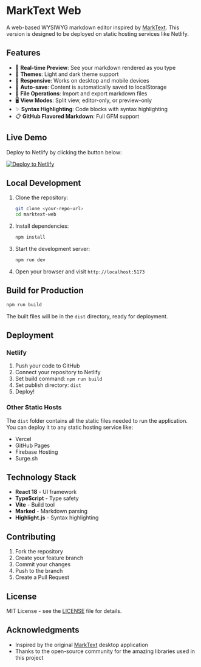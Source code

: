 # MarkText Web

A web-based WYSIWYG markdown editor inspired by [MarkText](https://github.com/marktext/marktext). This version is designed to be deployed on static hosting services like Netlify.

## Features

- 📝 **Real-time Preview**: See your markdown rendered as you type
- 🎨 **Themes**: Light and dark theme support
- 📱 **Responsive**: Works on desktop and mobile devices
- 💾 **Auto-save**: Content is automatically saved to localStorage
- 📂 **File Operations**: Import and export markdown files
- 🖥️ **View Modes**: Split view, editor-only, or preview-only
- ✨ **Syntax Highlighting**: Code blocks with syntax highlighting
- 📋 **GitHub Flavored Markdown**: Full GFM support

## Live Demo

Deploy to Netlify by clicking the button below:

[![Deploy to Netlify](https://www.netlify.com/img/deploy/button.svg)](https://app.netlify.com/start/deploy?repository=https://github.com/yourusername/marktext-web)

## Local Development

1. Clone the repository:
   ```bash
   git clone <your-repo-url>
   cd marktext-web
   ```

2. Install dependencies:
   ```bash
   npm install
   ```

3. Start the development server:
   ```bash
   npm run dev
   ```

4. Open your browser and visit `http://localhost:5173`

## Build for Production

```bash
npm run build
```

The built files will be in the `dist` directory, ready for deployment.

## Deployment

### Netlify
1. Push your code to GitHub
2. Connect your repository to Netlify
3. Set build command: `npm run build`
4. Set publish directory: `dist`
5. Deploy!

### Other Static Hosts
The `dist` folder contains all the static files needed to run the application. You can deploy it to any static hosting service like:
- Vercel
- GitHub Pages
- Firebase Hosting
- Surge.sh

## Technology Stack

- **React 18** - UI framework
- **TypeScript** - Type safety
- **Vite** - Build tool
- **Marked** - Markdown parsing
- **Highlight.js** - Syntax highlighting

## Contributing

1. Fork the repository
2. Create your feature branch
3. Commit your changes
4. Push to the branch
5. Create a Pull Request

## License

MIT License - see the [LICENSE](LICENSE) file for details.

## Acknowledgments

- Inspired by the original [MarkText](https://github.com/marktext/marktext) desktop application
- Thanks to the open-source community for the amazing libraries used in this project